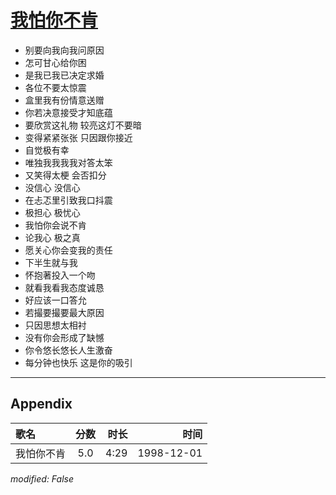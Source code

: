 # [我怕你不肯](https://music.163.com/song?id=67768)

* 别要向我向我问原因
* 怎可甘心给你困
* 是我已我已决定求婚
* 各位不要太惊震
* 盒里我有份情意送赠
* 你若决意接受才知底蕴
* 要欣赏这礼物 较亮这灯不要暗
* 变得紧紧张张 只因跟你接近
* 自觉极有幸
* 唯独我我我我对答太笨
* 又笑得太梗 会否扣分
* 没信心 没信心
* 在忐忑里引致我口抖震
* 极担心 极忧心
* 我怕你会说不肯
* 论我心 极之真
* 愿关心你会变我的责任
* 下半生就与我
* 怀抱著投入一个吻
* 就看我看我态度诚恳
* 好应该一口答允
* 若撮要撮要最大原因
* 只因思想太相衬
* 没有你会形成了缺憾
* 你令悠长悠长人生激奋
* 每分钟也快乐 这是你的吸引


---

## Appendix

|歌名|分数|时长|时间|
|:---|:---:|---:|---:|
|我怕你不肯|5.0|4:29|1998-12-01

*modified: False*